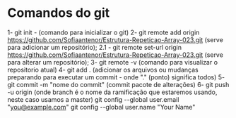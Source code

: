 # Comandos do git
1- git init - (comando para inicializar o git)
2- git remote add origin https://github.com/Sofiaantenor/Estrutura-Repeticao-Array-023.git (serve para adicionar um repositório);
2.1 - git remote set-url origin https://github.com/Sofiaantenor/Estrutura-Repeticao-Array-023.git (serve para alterar um repositório);
3- git remote -v (comando para visualizar o repositorio atual)
4- git add . (adicionar os arquivos ou mudanças preparando para executar um commit - onde "." (ponto) significa todos)
5- git commit -m "nome do commit" (commit pacote de alterações)
6- git push -u origin <branch> (onde branch é o nome da ramificação que estaremos usando, neste caso usamos a master)
git config --global user.email "you@example.com"
git config --global user.name "Your Name"
